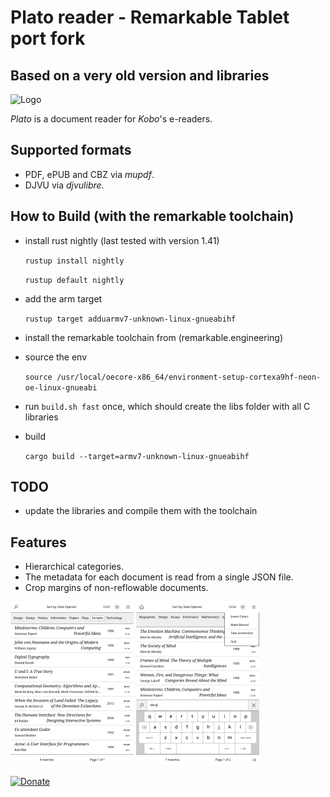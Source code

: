 # Plato reader - Remarkable Tablet port fork
## Based on a very old version and libraries

![Logo](artworks/plato-logo.svg)

*Plato* is a document reader for *Kobo*'s e-readers.


## Supported formats

- PDF, ePUB and CBZ via *mupdf*.
- DJVU via *djvulibre*.


## How to Build (with the remarkable toolchain)

- install rust nightly (last tested with version 1.41)

   `rustup install nightly`

   `rustup default nightly`

- add the arm target

   `rustup target adduarmv7-unknown-linux-gnueabihf`

- install the remarkable toolchain from (remarkable.engineering)
- source the env

    `source /usr/local/oecore-x86_64/environment-setup-cortexa9hf-neon-oe-linux-gnueabi`

- run `build.sh fast` once, which should create the libs folder with all C libraries
- build
    
    `cargo build --target=armv7-unknown-linux-gnueabihf`

## TODO
- update the libraries and compile them with the toolchain

## Features

- Hierarchical categories.
- The metadata for each document is read from a single JSON file.
- Crop margins of non-reflowable documents.

[![Tn01](artworks/thumbnail01.png)](artworks/screenshot01.png) [![Tn02](artworks/thumbnail02.png)](artworks/screenshot02.png)

[![Donate](https://img.shields.io/badge/Donate-PayPal-green.svg)](https://www.paypal.com/cgi-bin/webscr?cmd=_s-xclick&hosted_button_id=KNAR2VKYRYUV6)
